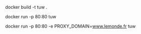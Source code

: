 docker build -t tuw .


docker run -p 80:80 tuw

docker run -p 80:80 -e PROXY_DOMAIN=www.lemonde.fr tuw


